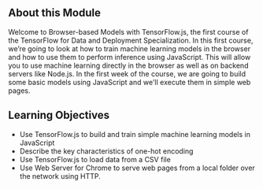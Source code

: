 ## About this Module
Welcome to Browser-based Models with TensorFlow.js, the first course of the TensorFlow for Data and Deployment Specialization. In this first course, we’re going to look at how to train machine learning models in the browser and how to use them to perform inference using JavaScript. This will allow you to use machine learning directly in the browser as well as on backend servers like Node.js. In the first week of the course, we are going to build some basic models using JavaScript and we'll execute them in simple web pages.

## Learning Objectives
* Use TensorFlow.js to build and train simple machine learning models in JavaScript
* Describe the key characteristics of one-hot encoding
* Use TensorFlow.js to load data from a CSV file
* Use Web Server for Chrome to serve web pages from a local folder over the network using HTTP.
